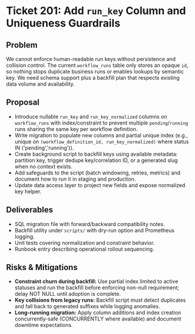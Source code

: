 # Ticket 201: Add `run_key` Column and Uniqueness Guardrails

## Problem
We cannot enforce human-readable run keys without persistence and collision control. The current `workflow_runs` table only stores an opaque `id`, so nothing stops duplicate business runs or enables lookups by semantic key. We need schema support plus a backfill plan that respects existing data volume and availability.

## Proposal
- Introduce nullable `run_key` and `run_key_normalized` columns on `workflow_runs` with index/constraint to prevent multiple `pending`/`running` runs sharing the same key per workflow definition.
- Write migration to populate new columns and partial unique index (e.g., unique on `(workflow_definition_id, run_key_normalized)` where status IN ('pending','running')).
- Create background script to backfill keys using available metadata: partition key, trigger dedupe key/correlation ID, or a generated slug when no context exists.
- Add safeguards to the script (batch windowing, retries, metrics) and document how to run it in staging and production.
- Update data access layer to project new fields and expose normalized key helper.

## Deliverables
- SQL migration file with forward/backward compatibility notes.
- Backfill utility under `scripts/` with dry-run option and Prometheus logging.
- Unit tests covering normalization and constraint behavior.
- Runbook entry describing operational rollout sequencing.

## Risks & Mitigations
- **Constraint churn during backfill:** Use partial index limited to active statuses and run the backfill before enforcing non-null requirement; delay NOT NULL until adoption is complete.
- **Key collisions from legacy runs:** Backfill script must detect duplicates and fall back to generated suffixes while logging anomalies.
- **Long-running migration:** Apply column additions and index creation concurrently-safe (CONCURRENTLY where available) and document downtime expectations.
